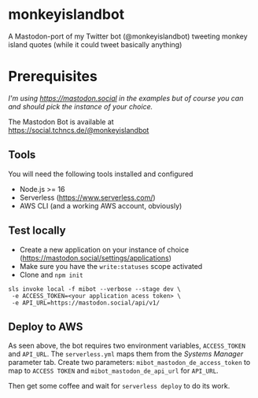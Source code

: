 # monkeyislandbot

A Mastodon-port of my Twitter bot (@monkeyislandbot) tweeting monkey island quotes (while it could tweet basically anything)

# Prerequisites 

_I'm using https://mastodon.social in the examples but of course you can and should pick the instance of your choice._

The Mastodon Bot is available at https://social.tchncs.de/@monkeyislandbot

## Tools

You will need the following tools installed and configured

- Node.js >= 16
- Serverless (https://www.serverless.com/)
- AWS CLI (and a working AWS account, obviously)

## Test locally

- Create a new application on your instance of choice (https://mastodon.social/settings/applications)
- Make sure you have the `write:statuses` scope activated
- Clone and `npm init`

```
sls invoke local -f mibot --verbose --stage dev \
 -e ACCESS_TOKEN=<your application acess token> \ 
 -e API_URL=https://mastodon.social/api/v1/
```

## Deploy to AWS

As seen above, the bot requires two environment variables, `ACCESS_TOKEN` and `API_URL`.
The `serverless.yml` maps them from the _Systems Manager_ parameter tab.
Create two parameters: `mibot_mastodon_de_access_token` to map to `ACCESS TOKEN` and `mibot_mastodon_de_api_url` for `API_URL`.

Then get some coffee and wait for `serverless deploy` to do its work.
